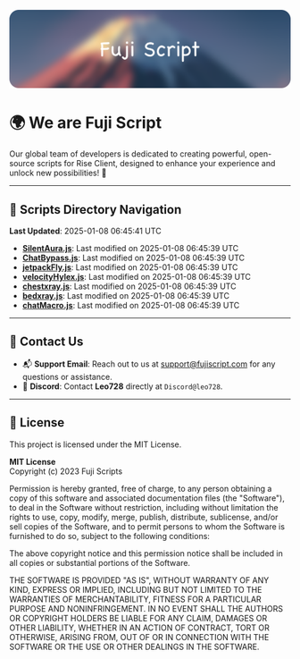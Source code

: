 ![Banner](.github/b.webp)

# 🌍 **We are Fuji Script**

Our global team of developers is dedicated to creating powerful, open-source scripts for Rise Client, designed to enhance your experience and unlock new possibilities! 🌟

---
<!-- SCRIPTS_NAVIGATION_START -->
## 📂 **Scripts Directory Navigation**

**Last Updated**: 2025-01-08 06:45:41 UTC

- **[SilentAura.js](scripts/SilentAura.js)**: Last modified on 2025-01-08 06:45:39 UTC
- **[ChatBypass.js](scripts/ChatBypass.js)**: Last modified on 2025-01-08 06:45:39 UTC
- **[jetpackFly.js](scripts/jetpackFly.js)**: Last modified on 2025-01-08 06:45:39 UTC
- **[velocityHylex.js](scripts/velocityHylex.js)**: Last modified on 2025-01-08 06:45:39 UTC
- **[chestxray.js](scripts/chestxray.js)**: Last modified on 2025-01-08 06:45:39 UTC
- **[bedxray.js](scripts/bedxray.js)**: Last modified on 2025-01-08 06:45:39 UTC
- **[chatMacro.js](scripts/chatMacro.js)**: Last modified on 2025-01-08 06:45:39 UTC

<!-- SCRIPTS_NAVIGATION_END -->

---

## 💬 **Contact Us**  
- 📬 **Support Email**: Reach out to us at [support@fujiscript.com](mailto:support@fujiscript.com) for any questions or assistance.  
- 💬 **Discord**: Contact **Leo728** directly at `Discord@leo728`.

---

## 📜 **License**

This project is licensed under the MIT License.  

**MIT License**  
Copyright (c) 2023 Fuji Scripts  

Permission is hereby granted, free of charge, to any person obtaining a copy of this software and associated documentation files (the "Software"), to deal in the Software without restriction, including without limitation the rights to use, copy, modify, merge, publish, distribute, sublicense, and/or sell copies of the Software, and to permit persons to whom the Software is furnished to do so, subject to the following conditions:  

The above copyright notice and this permission notice shall be included in all copies or substantial portions of the Software.  

THE SOFTWARE IS PROVIDED "AS IS", WITHOUT WARRANTY OF ANY KIND, EXPRESS OR IMPLIED, INCLUDING BUT NOT LIMITED TO THE WARRANTIES OF MERCHANTABILITY, FITNESS FOR A PARTICULAR PURPOSE AND NONINFRINGEMENT. IN NO EVENT SHALL THE AUTHORS OR COPYRIGHT HOLDERS BE LIABLE FOR ANY CLAIM, DAMAGES OR OTHER LIABILITY, WHETHER IN AN ACTION OF CONTRACT, TORT OR OTHERWISE, ARISING FROM, OUT OF OR IN CONNECTION WITH THE SOFTWARE OR THE USE OR OTHER DEALINGS IN THE SOFTWARE.  
